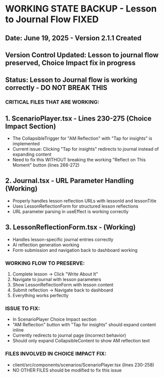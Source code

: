 # WORKING STATE BACKUP - Lesson to Journal Flow FIXED
## Date: June 19, 2025 - Version 2.1.1 Created
## Version Control Updated: Lesson to journal flow preserved, Choice Impact fix in progress
## Status: Lesson to Journal flow is working correctly - DO NOT BREAK THIS

### CRITICAL FILES THAT ARE WORKING:

## 1. ScenarioPlayer.tsx - Lines 230-275 (Choice Impact Section)
- The CollapsibleTrigger for "AM Reflection" with "Tap for insights" is implemented
- Current issue: Clicking "Tap for insights" redirects to journal instead of expanding content
- Need to fix this WITHOUT breaking the working "Reflect on This Moment" button (lines 266-272)

## 2. Journal.tsx - URL Parameter Handling (Working)
- Properly handles lesson reflection URLs with lessonId and lessonTitle
- Uses LessonReflectionForm for structured lesson reflections
- URL parameter parsing in useEffect is working correctly

## 3. LessonReflectionForm.tsx - (Working)
- Handles lesson-specific journal entries correctly
- AI reflection generation working
- Form submission and navigation back to dashboard working

### WORKING FLOW TO PRESERVE:
1. Complete lesson → Click "Write About It" 
2. Navigate to journal with lesson parameters
3. Show LessonReflectionForm with lesson content
4. Submit reflection → Navigate back to dashboard
5. Everything works perfectly

### ISSUE TO FIX:
- In ScenarioPlayer Choice Impact section
- "AM Reflection" button with "Tap for insights" should expand content inline
- Currently redirects to journal page (incorrect behavior)
- Should only expand CollapsibleContent to show AM reflection text

### FILES INVOLVED IN CHOICE IMPACT FIX:
- client/src/components/scenarios/ScenarioPlayer.tsx (lines 230-258)
- NO OTHER FILES should be modified to fix this issue